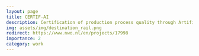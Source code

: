 ```yaml
---
layout: page
title: CERTIF-AI
description: Certification of production process quality through Artificial Intelligence.
img: assets/img/destination_rail.png
redirect: https://www.nwo.nl/en/projects/17998
importance: 2
category: work
---
```


